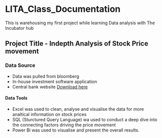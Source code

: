 # LITA_Class_Documentation
This is warehousing my first project while learning Data analysis with The Incubator hub

## Project Title - Indepth Analysis of Stock Price movement

### Data Source
- Data was pulled from bloomberg
- In-house investment software application
- Central bank website [Download here](https://www.cbn.gov.ng)

#### Data Tools
- Excel was used to clean, analyse and visualise the data for more analtical information on stock prices
- SQL (Sturctured Query Language) wa used to conduct a deep dive into the connecting factors driving the price movement
- Power Bi was used to visualise and present the overall results.
